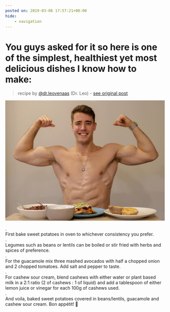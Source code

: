 ```yaml
---
posted on: 2019-03-06 17:57:21+00:00
hide:
    - navigation
---
```


# You guys asked for it so here is one of the simplest, healthiest yet most delicious dishes I know how to make: 

> recipe by [@dr.leovenaas](https://www.instagram.com/dr.leovenaas/) 
(Dr. Leo) - [see original post](https://instagram.com/p/BurRH6snV0s)

![](../img/dr.leovenaas_06-03-2019_1703.png)

.  
First bake sweet potatoes in oven to whichever consistency you prefer.  
.  
Legumes such as beans or lentils can be boiled or stir fried with herbs and spices of preference.  
.  
For the guacamole mix three mashed avocados with half a chopped onion and 2 chopped tomatoes. Add salt and pepper to taste.  
.  
For cashew sour cream, blend cashews with either water or plant based milk in a 2:1 ratio (2 of cashews : 1 of liquid) and add a tablespoon of either lemon juice or vinegar for each 100g of cashews used.  
.  
And voila, baked sweet potatoes covered in beans/lentils, guacamole and cashew sour cream. Bon appétit! 🤤   